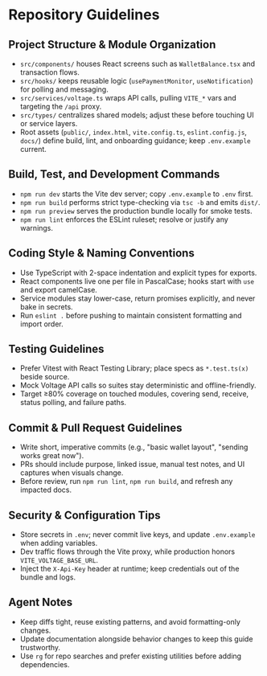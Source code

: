 # Repository Guidelines

## Project Structure & Module Organization
- `src/components/` houses React screens such as `WalletBalance.tsx` and transaction flows.
- `src/hooks/` keeps reusable logic (`usePaymentMonitor`, `useNotification`) for polling and messaging.
- `src/services/voltage.ts` wraps API calls, pulling `VITE_*` vars and targeting the `/api` proxy.
- `src/types/` centralizes shared models; adjust these before touching UI or service layers.
- Root assets (`public/`, `index.html`, `vite.config.ts`, `eslint.config.js`, `docs/`) define build, lint, and onboarding guidance; keep `.env.example` current.

## Build, Test, and Development Commands
- `npm run dev` starts the Vite dev server; copy `.env.example` to `.env` first.
- `npm run build` performs strict type-checking via `tsc -b` and emits `dist/`.
- `npm run preview` serves the production bundle locally for smoke tests.
- `npm run lint` enforces the ESLint ruleset; resolve or justify any warnings.

## Coding Style & Naming Conventions
- Use TypeScript with 2-space indentation and explicit types for exports.
- React components live one per file in PascalCase; hooks start with `use` and export camelCase.
- Service modules stay lower-case, return promises explicitly, and never bake in secrets.
- Run `eslint .` before pushing to maintain consistent formatting and import order.

## Testing Guidelines
- Prefer Vitest with React Testing Library; place specs as `*.test.ts(x)` beside source.
- Mock Voltage API calls so suites stay deterministic and offline-friendly.
- Target ≥80% coverage on touched modules, covering send, receive, status polling, and failure paths.

## Commit & Pull Request Guidelines
- Write short, imperative commits (e.g., "basic wallet layout", "sending works great now").
- PRs should include purpose, linked issue, manual test notes, and UI captures when visuals change.
- Before review, run `npm run lint`, `npm run build`, and refresh any impacted docs.

## Security & Configuration Tips
- Store secrets in `.env`; never commit live keys, and update `.env.example` when adding variables.
- Dev traffic flows through the Vite proxy, while production honors `VITE_VOLTAGE_BASE_URL`.
- Inject the `X-Api-Key` header at runtime; keep credentials out of the bundle and logs.

## Agent Notes
- Keep diffs tight, reuse existing patterns, and avoid formatting-only changes.
- Update documentation alongside behavior changes to keep this guide trustworthy.
- Use `rg` for repo searches and prefer existing utilities before adding dependencies.
